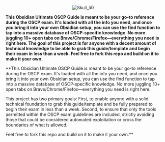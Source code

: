 <p align="center">
  <img src="https://github.com/user-attachments/assets/8fac8dee-2e54-46b7-9658-455c311341c5" alt="Skull_50" />
</p>

**This Obsidian Ultimate OSCP Guide is meant to be your go-to reference during the OSCP exam. It's loaded with all the info you need, and once you bring it into your own Obsidian setup, you can use the find function to tap into a massive database of OSCP-specific knowledge. No more juggling 10+ open tabs on Brave/Chrome/Firefox—everything you need is right here. The goal of this project is for anyone with a decent amount of technical knowledge to be able to grab this guide/template and begin their exam in less than a week. Feel free to fork this repo and build on it to make it your own.**

**This Obsidian Ultimate OSCP Guide is meant to be your go-to reference during the OSCP exam. It's loaded with all the info you need, and once you bring it into your own Obsidian setup, you can use the find function to tap into a massive database of OSCP-specific knowledge. No more juggling 10+ open tabs on Brave/Chrome/Firefox—everything you need is right here.

This project has two primary goals: First, to enable anyone with a solid technical foundation to grab this guide/template and be fully prepared to begin their exam in less than a week. Second, to ensure that only the tools permitted within the OSCP exam guidelines are included, strictly avoiding those that could be considered automated exploitation or cross the boundaries of what is allowed.

Feel free to fork this repo and build on it to make it your own.**
